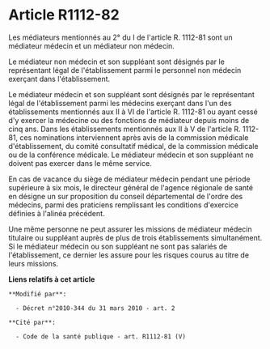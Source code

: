# Article R1112-82

Les médiateurs mentionnés au 2° du I de l'article R. 1112-81 sont un médiateur médecin et un médiateur non médecin. 

Le médiateur non médecin et son suppléant sont désignés par le représentant légal de l'établissement parmi le personnel non
médecin exerçant dans l'établissement. 

Le médiateur médecin et son suppléant sont désignés par le représentant légal de l'établissement parmi les médecins exerçant
dans l'un des établissements mentionnés aux II à VI de l'article R. 1112-81 ou ayant cessé d'y exercer la médecine ou des
fonctions de médiateur depuis moins de cinq ans. Dans les établissements mentionnés aux II à V de l'article R. 1112-81, ces
nominations interviennent après avis de la commission médicale d'établissement, du comité consultatif médical, de la
commission médicale ou de la conférence médicale. Le médiateur médecin et son suppléant ne doivent pas exercer dans le même
service. 

En cas de vacance du siège de médiateur médecin pendant une période supérieure à six mois, le directeur général de l'agence
régionale de santé en désigne un sur proposition du conseil départemental de l'ordre des médecins, parmi des praticiens
remplissant les conditions d'exercice définies à l'alinéa précédent. 

Une même personne ne peut assurer les missions de médiateur médecin titulaire ou suppléant auprès de plus de trois
établissements simultanément. Si le médiateur médecin ou son suppléant ne sont pas salariés de l'établissement, ce dernier
les assure pour les risques courus au titre de leurs missions.

**Liens relatifs à cet article**

	**Modifié par**:

	  - Décret n°2010-344 du 31 mars 2010 - art. 2

	**Cité par**:

	  - Code de la santé publique - art. R1112-81 (V)

